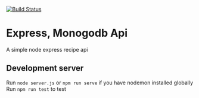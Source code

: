 [![Build Status](https://travis-ci.com/JohnnyAir/recipe-api.svg?branch=master)](https://travis-ci.com/JohnnyAir/recipe-api)
<br>

# Express, Monogodb Api
A simple node express recipe api 

## Development server
Run `node server.js` or `npm run serve` if you have nodemon installed globally
Run `npm run test` to test
